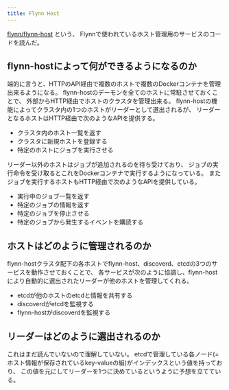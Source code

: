 ```yaml
---
title: Flynn Host
---
```


[flynn/flynn-host](https://github.com/flynn/flynn-host) という、
Flynnで使われているホスト管理用のサービスのコードを読んだ。

## flynn-hostによって何ができるようになるのか
端的に言うと、HTTPのAPI経由で複数のホストで複数のDockerコンテナを管理出来るようになる。
flynn-hostのデーモンを全てのホストに常駐させておくことで、
外部からHTTP経由でホストのクラスタを管理出来る。
flynn-hostの機能によってクラスタ内の1つのホストがリーダーとして選出されるが、
リーダーとなるホストはHTTP経由で次のようなAPIを提供する。

* クラスタ内のホスト一覧を返す
* クラスタに新規ホストを登録する
* 特定のホストにジョブを実行させる

リーダー以外のホストはジョブが追加されるのを待ち受けており、
ジョブの実行命令を受け取るとこれをDockerコンテナで実行するようになっている。
またジョブを実行するホストもHTTP経由で次のようなAPIを提供している。

* 実行中のジョブ一覧を返す
* 特定のジョブの情報を返す
* 特定のジョブを停止させる
* 特定のジョブから発生するイベントを購読する

## ホストはどのように管理されるのか
flynn-hostクラスタ配下の各ホストでflynn-host、discoverd、etcdの3つのサービスを動作させておくことで、
各サービスが次のように協調し、flynn-hostにより自動的に選出されたリーダーが他のホストを管理してくれる。

* etcdが他のホストのetcdと情報を共有する
* discoverdがetcdを監視する
* flynn-hostがdiscoverdを監視する

## リーダーはどのように選出されるのか
これはまだ読んでいないので理解していない。
etcdで管理している各ノード(=ホスト情報が保存されているkey-valueの組)がインデックスという値を持っており、
この値を元にしてリーダーを1つに決めているというように予想を立てている。
